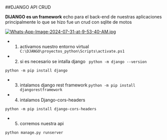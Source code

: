 ##DJANGO API CRUD 

**DIJANGO es un framework** echo para el back-end de nuestras aplicaciones principalmente lo que se hizo fue un crud con sqlite de motos 

[![Whats-App-Image-2024-07-31-at-9-53-40-AM.jpg](https://i.postimg.cc/MH3YgDhY/Whats-App-Image-2024-07-31-at-9-53-40-AM.jpg)](https://postimg.cc/xNHHzKjk)

- 1. activamos nuestro entorno virtual
` C:\DJANGO\proyectos_python\Scripts\activate.ps1`

- 2. si es necesario se intalla django 
` python -m django --version`

`python -m pip install django`

- 3. intalamos django rest framework 
`python -m pip install djangorestframework`

- 4. intalamos Django-cors-headers

`python -m pip install django-cors-headers`

- 5. corremos nuestra api

`python manage.py runserver`
